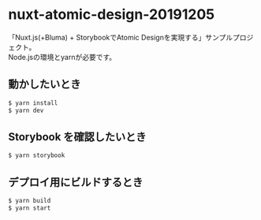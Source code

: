 # nuxt-atomic-design-20191205

「Nuxt.js(+Bluma) + StorybookでAtomic Designを実現する」サンプルプロジェクト。  
Node.jsの環境とyarnが必要です。

## 動かしたいとき

``` bash
$ yarn install
$ yarn dev
```

## Storybook を確認したいとき

```bash
$ yarn storybook
```

## デプロイ用にビルドするとき

```bash
$ yarn build
$ yarn start
```

